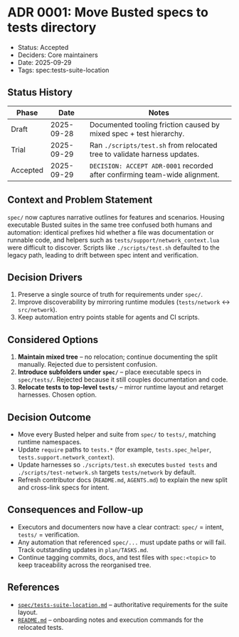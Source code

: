 # ADR 0001: Move Busted specs to tests directory

- Status: Accepted
- Deciders: Core maintainers
- Date: 2025-09-29
- Tags: spec:tests-suite-location

## Status History
| Phase | Date | Notes |
| --- | --- | --- |
| Draft | 2025-09-28 | Documented tooling friction caused by mixed spec + test hierarchy. |
| Trial | 2025-09-29 | Ran `./scripts/test.sh` from relocated tree to validate harness updates. |
| Accepted | 2025-09-29 | `DECISION: ACCEPT ADR-0001` recorded after confirming team-wide alignment. |

## Context and Problem Statement
`spec/` now captures narrative outlines for features and scenarios. Housing executable Busted suites in the same tree confused both humans and automation: identical prefixes hid whether a file was documentation or runnable code, and helpers such as `tests/support/network_context.lua` were difficult to discover. Scripts like `./scripts/test.sh` defaulted to the legacy path, leading to drift between spec intent and verification.

## Decision Drivers
1. Preserve a single source of truth for requirements under `spec/`.
2. Improve discoverability by mirroring runtime modules (`tests/network` ↔ `src/network`).
3. Keep automation entry points stable for agents and CI scripts.

## Considered Options
1. **Maintain mixed tree** – no relocation; continue documenting the split manually. Rejected due to persistent confusion.
2. **Introduce subfolders under `spec/`** – place executable specs in `spec/tests/`. Rejected because it still couples documentation and code.
3. **Relocate tests to top-level `tests/`** – mirror runtime layout and retarget harnesses. Chosen option.

## Decision Outcome
- Move every Busted helper and suite from `spec/` to `tests/`, matching runtime namespaces.
- Update `require` paths to `tests.*` (for example, `tests.spec_helper`, `tests.support.network_context`).
- Update harnesses so `./scripts/test.sh` executes `busted tests` and `./scripts/test-network.sh` targets `tests/network` by default.
- Refresh contributor docs (`README.md`, `AGENTS.md`) to explain the new split and cross-link specs for intent.

## Consequences and Follow-up
- Executors and documenters now have a clear contract: `spec/` = intent, `tests/` = verification.
- Any automation that referenced `spec/...` must update paths or will fail. Track outstanding updates in `plan/TASKS.md`.
- Continue tagging commits, docs, and test files with `spec:<topic>` to keep traceability across the reorganised tree.

## References
- [`spec/tests-suite-location.md`](../../spec/tests-suite-location.md) – authoritative requirements for the suite layout.
- [`README.md`](../../README.md) – onboarding notes and execution commands for the relocated tests.
